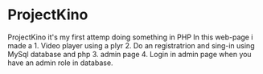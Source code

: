 # ProjectKino

ProjectKino it's my first attemp doing something in PHP
In this web-page i made a 1. Video player using a plyr 2. Do an registratrion and sing-in using MySql database and php 3. admin page 4. Login in admin page when you have an admin role in database.
